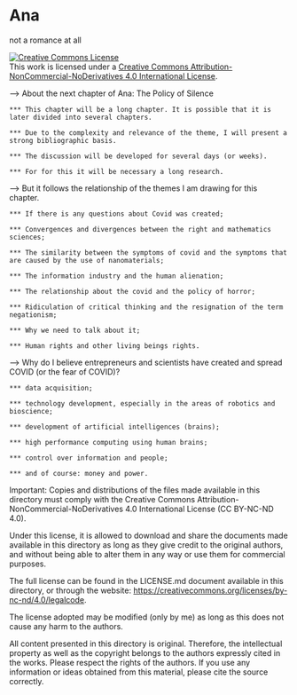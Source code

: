 # Ana
 not a romance at all
 
 <a rel="license" href="http://creativecommons.org/licenses/by-nc-nd/4.0/"><img alt="Creative Commons License" style="border-width:0" src="https://i.creativecommons.org/l/by-nc-nd/4.0/88x31.png" /></a><br />This work is licensed under a <a rel="license" href="http://creativecommons.org/licenses/by-nc-nd/4.0/">Creative Commons Attribution-NonCommercial-NoDerivatives 4.0 International License</a>.

--> About the next chapter of Ana: The Policy of Silence

    *** This chapter will be a long chapter. It is possible that it is later divided into several chapters.

    *** Due to the complexity and relevance of the theme, I will present a strong bibliographic basis.

    *** The discussion will be developed for several days (or weeks).

    *** For for this it will be necessary a long research.

--> But it follows the relationship of the themes I am drawing for this chapter.
    
    *** If there is any questions about Covid was created;

    *** Convergences and divergences between the right and mathematics sciences;

    *** The similarity between the symptoms of covid and the symptoms that are caused by the use of nanomaterials;

    *** The information industry and the human alienation;

    *** The relationship about the covid and the policy of horror;

    *** Ridiculation of critical thinking and the resignation of the term negationism;

    *** Why we need to talk about it;

    *** Human rights and other living beings rights.

--> Why do I believe entrepreneurs and scientists have created and spread COVID (or the fear of COVID)?

    *** data acquisition;

    *** technology development, especially in the areas of robotics and bioscience;

    *** development of artificial intelligences (brains);

    *** high performance computing using human brains;

    *** control over information and people;

    *** and of course: money and power.

Important: Copies and distributions of the files made available in this directory must comply with the Creative Commons Attribution-NonCommercial-NoDerivatives 4.0 International License (CC BY-NC-ND 4.0).

Under this license, it is allowed to download and share the documents made available in this directory as long as they give credit to the original authors, and without being able to alter them in any way or use them for commercial purposes.

The full license can be found in the LICENSE.md document available in this directory, or through the website: https://creativecommons.org/licenses/by-nc-nd/4.0/legalcode.

The license adopted may be modified (only by me) as long as this does not cause any harm to the authors.

All content presented in this directory is original. Therefore, the intellectual property as well as the copyright belongs to the authors expressly cited in the works. 
Please respect the rights of the authors. If you use any information or ideas obtained from this material, please cite the source correctly.
